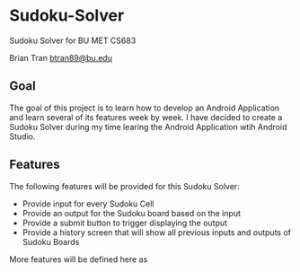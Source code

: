 # Sudoku-Solver
Sudoku Solver for BU MET CS683

Brian Tran
btran89@bu.edu

## Goal
The goal of this project is to learn how to develop an Android Application and learn several of its features week by week. I have decided to create a Sudoku Solver during my time learing the Android Application wtih Android Studio.

## Features
The following features will be provided for this Sudoku Solver:
- Provide input for every Sudoku Cell
- Provide an output for the Sudoku board based on the input
- Provide a submit button to trigger displaying the output
- Provide a history screen that will show all previous inputs and outputs of Sudoku Boards

More features will be defined here as 
